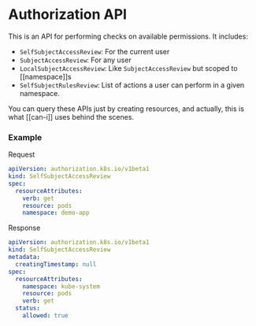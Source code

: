 # Authorization API
This is an API for performing checks on available permissions. It includes:

* `SelfSubjectAccessReview`: For the current user
* `SubjectAccessReview`: For any user
* `LocalSubjectAccessReview`: Like `SubjectAccessReview` but scoped to [[namespace]]s
* `SelfSubjectRulesReview`: List of actions a user can perform in a given namespace.

You can query these APIs just by creating resources, and actually, this is what [[can-i]] uses behind the scenes.

### Example
Request
```yaml
apiVersion: authorization.k8s.io/v1beta1
kind: SelfSubjectAccessReview
spec:
  resourceAttributes:
    verb: get
    resource: pods
    namespace: demo-app
```

Response
```yaml
apiVersion: authorization.k8s.io/v1beta1
kind: SelfSubjectAccessReview
metadata:
  creatingTimestamp: null
spec:
  resourceAttributes:
    namespace: kube-system
    resource: pods
    verb: get
  status:
    allowed: true
```
